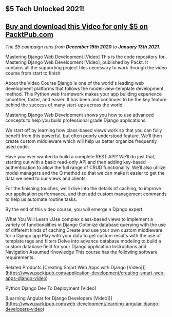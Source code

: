 ## $5 Tech Unlocked 2021!
[Buy and download this Video for only $5 on PacktPub.com](https://www.packtpub.com/product/mastering-django-web-development-video/9781783989805)
-----
*The $5 campaign         runs from __December 15th 2020__ to __January 13th 2021.__*

Mastering Django Web Development [Video]
This is the code repository for Mastering Django Web Development [Video], published by Packt. It contains all the supporting project files necessary to work through the video course from start to finish.

About the Video Course
Django is one of the world's leading web development platforms that follows the model-view-template development method. This Python web framework makes your app building experience smoother, faster, and easier. It has been and continues to be the key feature behind the success of many start-ups across the world.

Mastering Django Web Development shows you how to use advanced concepts to help you build professional grade Django applications.

We start off by learning how class-based views work so that you can fully benefit from this powerful, but often poorly understood feature. We’ll then create custom middleware which will help us better organize frequently used code.

Have you ever wanted to build a complete REST API? We’ll do just that, starting out with a basic read-only API and then adding key-based authentication to allow the full range of CRUD functionality. We’ll also utilize model managers and the Q method so that we can make it easier to get the data we need to our views and clients.

For the finishing touches, we’ll dive into the details of caching, to improve our application performance, and then add custom management commands to help us automate routine tasks.

By the end of this video course, you will emerge a Django expert.

What You Will Learn
LUse complex class-based views to implement a variety of functionalities in Django
Optimize database querying with the use of different kinds of caching
Create and use your own custom middleware for a Django app
Play with your data to get custom results with the use of template tags and filters
Delve into advance database modeling to build a custom database field for your Django application
Instructions and Navigation
Assumed Knowledge
This course has the following software requirements:

Related Products
[Creating Smart Web Apps with Django [Video]]](https://www.packtpub.com/application-development/creating-smart-web-apps-django-video)

Python Django Dev To Deployment [Video]

[Learning Angular for Django Developers [Video]]](https://www.packtpub.com/web-development/learning-angular-django-developers-video)

